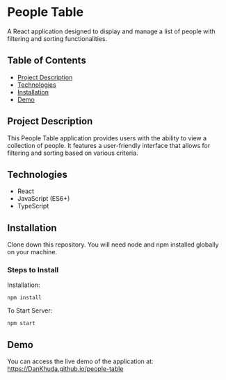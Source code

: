 # People Table

A React application designed to display and manage a list of people with filtering and sorting functionalities.


## Table of Contents

- [Project Description](#project-description)
- [Technologies](#technologies)
- [Installation](#installation)
- [Demo](#demo)

## Project Description

This People Table application provides users with the ability to view a collection of people. It features a user-friendly interface that allows for filtering and sorting based on various criteria.


## Technologies

- React
- JavaScript (ES6+)
- TypeScript

## Installation

Clone down this repository. You will need node and npm installed globally on your machine.  

### Steps to Install

Installation:

`npm install`

To Start Server:

`npm start`  

## Demo

You can access the live demo of the application at: https://DanKhuda.github.io/people-table
